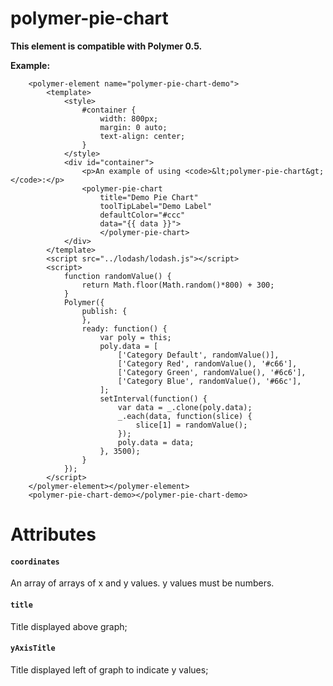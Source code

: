 # polymer-pie-chart

**This element is compatible with Polymer 0.5.**

__Example:__

```
	<polymer-element name="polymer-pie-chart-demo">
		<template>
			<style>
				#container {
					width: 800px;
					margin: 0 auto;
					text-align: center;
				}
			</style>
			<div id="container">
				<p>An example of using <code>&lt;polymer-pie-chart&gt;</code>:</p>
				<polymer-pie-chart
					title="Demo Pie Chart"
					toolTipLabel="Demo Label"
					defaultColor="#ccc"
					data="{{ data }}">
					</polymer-pie-chart>
			</div>
		</template>
		<script src="../lodash/lodash.js"></script>
		<script>
			function randomValue() {
				return Math.floor(Math.random()*800) + 300;
			}
			Polymer({
				publish: {
				},
				ready: function() {
					var poly = this;
					poly.data = [
						['Category Default', randomValue()],
						['Category Red', randomValue(), '#c66'],
						['Category Green', randomValue(), '#6c6'],
						['Category Blue', randomValue(), '#66c'],
					];
					setInterval(function() {
						var data = _.clone(poly.data);
						_.each(data, function(slice) {
							slice[1] = randomValue();
						});
						poly.data = data;
					}, 3500);
				}
			});
		</script>
	</polymer-element></polymer-element>
	<polymer-pie-chart-demo></polymer-pie-chart-demo>
```
# Attributes

#### `coordinates`

An array of arrays of x and y values. y values must be numbers.

#### `title`

Title displayed above graph;

#### `yAxisTitle`

Title displayed left of graph to indicate y values;